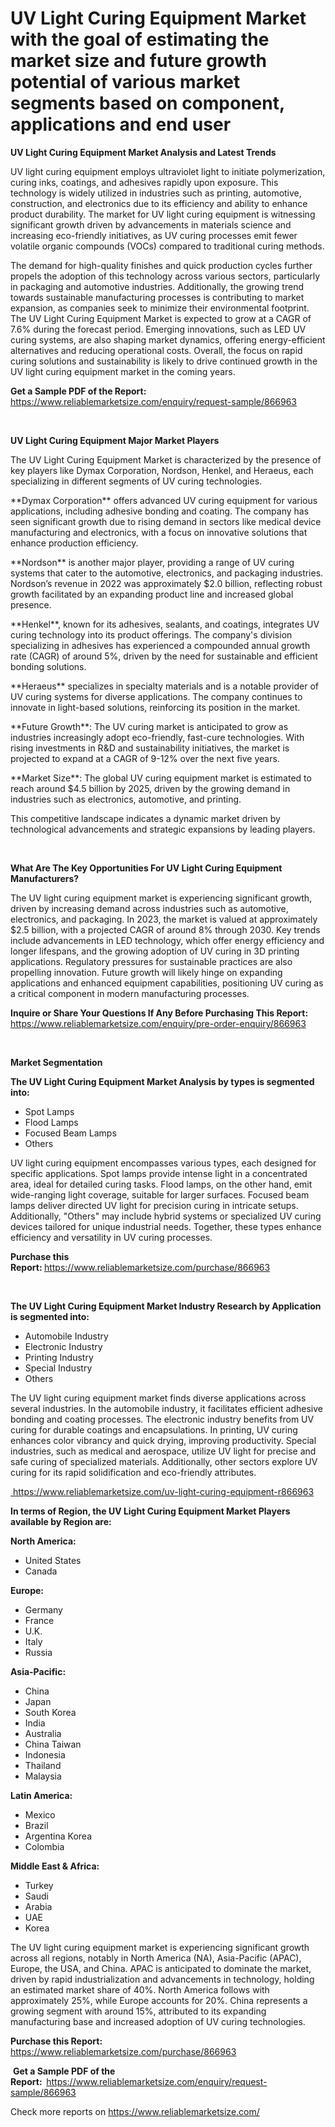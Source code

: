 <p><h1>UV Light Curing Equipment Market with the goal of estimating the market size and future growth potential of various market segments based on component, applications and end user</h1></p><p><strong>UV Light Curing Equipment Market Analysis and Latest Trends</strong></p>
<p><p>UV light curing equipment employs ultraviolet light to initiate polymerization, curing inks, coatings, and adhesives rapidly upon exposure. This technology is widely utilized in industries such as printing, automotive, construction, and electronics due to its efficiency and ability to enhance product durability. The market for UV light curing equipment is witnessing significant growth driven by advancements in materials science and increasing eco-friendly initiatives, as UV curing processes emit fewer volatile organic compounds (VOCs) compared to traditional curing methods.</p><p>The demand for high-quality finishes and quick production cycles further propels the adoption of this technology across various sectors, particularly in packaging and automotive industries. Additionally, the growing trend towards sustainable manufacturing processes is contributing to market expansion, as companies seek to minimize their environmental footprint. The UV Light Curing Equipment Market is expected to grow at a CAGR of 7.6% during the forecast period. Emerging innovations, such as LED UV curing systems, are also shaping market dynamics, offering energy-efficient alternatives and reducing operational costs. Overall, the focus on rapid curing solutions and sustainability is likely to drive continued growth in the UV light curing equipment market in the coming years.</p></p>
<p><strong>Get a Sample PDF of the Report:&nbsp;</strong> <a href="https://www.reliablemarketsize.com/enquiry/request-sample/866963?utm_campaign=2278&utm_medium=2&utm_source=Github&utm_content=ia&utm_term=19022025&utm_id=uv-light-curing-equipment">https://www.reliablemarketsize.com/enquiry/request-sample/866963</a></p>
<p>&nbsp;</p>
<p><strong>UV Light Curing Equipment Major Market Players</strong></p>
<p><p>The UV Light Curing Equipment Market is characterized by the presence of key players like Dymax Corporation, Nordson, Henkel, and Heraeus, each specializing in different segments of UV curing technologies. </p><p>**Dymax Corporation** offers advanced UV curing equipment for various applications, including adhesive bonding and coating. The company has seen significant growth due to rising demand in sectors like medical device manufacturing and electronics, with a focus on innovative solutions that enhance production efficiency. </p><p>**Nordson** is another major player, providing a range of UV curing systems that cater to the automotive, electronics, and packaging industries. Nordson’s revenue in 2022 was approximately $2.0 billion, reflecting robust growth facilitated by an expanding product line and increased global presence.</p><p>**Henkel**, known for its adhesives, sealants, and coatings, integrates UV curing technology into its product offerings. The company's division specializing in adhesives has experienced a compounded annual growth rate (CAGR) of around 5%, driven by the need for sustainable and efficient bonding solutions.</p><p>**Heraeus** specializes in specialty materials and is a notable provider of UV curing systems for diverse applications. The company continues to innovate in light-based solutions, reinforcing its position in the market. </p><p>**Future Growth**: The UV curing market is anticipated to grow as industries increasingly adopt eco-friendly, fast-cure technologies. With rising investments in R&D and sustainability initiatives, the market is projected to expand at a CAGR of 9-12% over the next five years.</p><p>**Market Size**: The global UV curing equipment market is estimated to reach around $4.5 billion by 2025, driven by the growing demand in industries such as electronics, automotive, and printing. </p><p>This competitive landscape indicates a dynamic market driven by technological advancements and strategic expansions by leading players.</p></p>
<p>&nbsp;</p>
<p><strong>What Are The Key Opportunities For UV Light Curing Equipment Manufacturers?</strong></p>
<p><p>The UV light curing equipment market is experiencing significant growth, driven by increasing demand across industries such as automotive, electronics, and packaging. In 2023, the market is valued at approximately $2.5 billion, with a projected CAGR of around 8% through 2030. Key trends include advancements in LED technology, which offer energy efficiency and longer lifespans, and the growing adoption of UV curing in 3D printing applications. Regulatory pressures for sustainable practices are also propelling innovation. Future growth will likely hinge on expanding applications and enhanced equipment capabilities, positioning UV curing as a critical component in modern manufacturing processes.</p></p>
<p><strong>Inquire or Share Your Questions If Any Before Purchasing This Report:</strong> <a href="https://www.reliablemarketsize.com/enquiry/pre-order-enquiry/866963?utm_campaign=2278&utm_medium=2&utm_source=Github&utm_content=ia&utm_term=19022025&utm_id=uv-light-curing-equipment">https://www.reliablemarketsize.com/enquiry/pre-order-enquiry/866963</a></p>
<p>&nbsp;</p>
<p><strong>Market Segmentation</strong></p>
<p><strong>The UV Light Curing Equipment Market Analysis by types is segmented into:</strong></p>
<p><ul><li>Spot Lamps</li><li>Flood Lamps</li><li>Focused Beam Lamps</li><li>Others</li></ul></p>
<p><p>UV light curing equipment encompasses various types, each designed for specific applications. Spot lamps provide intense light in a concentrated area, ideal for detailed curing tasks. Flood lamps, on the other hand, emit wide-ranging light coverage, suitable for larger surfaces. Focused beam lamps deliver directed UV light for precision curing in intricate setups. Additionally, "Others" may include hybrid systems or specialized UV curing devices tailored for unique industrial needs. Together, these types enhance efficiency and versatility in UV curing processes.</p></p>
<p><strong>Purchase this Report:&nbsp;</strong><a href="https://www.reliablemarketsize.com/purchase/866963?utm_campaign=2278&utm_medium=2&utm_source=Github&utm_content=ia&utm_term=19022025&utm_id=uv-light-curing-equipment">https://www.reliablemarketsize.com/purchase/866963</a></p>
<p>&nbsp;</p>
<p><strong>The UV Light Curing Equipment Market Industry Research by Application is segmented into:</strong></p>
<p><ul><li>Automobile Industry</li><li>Electronic Industry</li><li>Printing Industry</li><li>Special Industry</li><li>Others</li></ul></p>
<p><p>The UV light curing equipment market finds diverse applications across several industries. In the automobile industry, it facilitates efficient adhesive bonding and coating processes. The electronic industry benefits from UV curing for durable coatings and encapsulations. In printing, UV curing enhances color vibrancy and quick drying, improving productivity. Special industries, such as medical and aerospace, utilize UV light for precise and safe curing of specialized materials. Additionally, other sectors explore UV curing for its rapid solidification and eco-friendly attributes.</p></p>
<p><a href="https://www.reliablemarketsize.com/uv-light-curing-equipment-r866963?utm_campaign=2278&utm_medium=2&utm_source=Github&utm_content=ia&utm_term=19022025&utm_id=uv-light-curing-equipment">&nbsp;https://www.reliablemarketsize.com/uv-light-curing-equipment-r866963</a></p>
<p><strong>In terms of Region, the UV Light Curing Equipment Market Players available by Region are:</strong></p>
<p>
    <p> <strong> North America: </strong>
        <ul>
            <li>United States</li>
            <li>Canada</li>
        </ul>
        </p> 
    <p> <strong> Europe: </strong>
        <ul>
            <li>Germany</li>
            <li>France</li>
            <li>U.K.</li>
            <li>Italy</li>
            <li>Russia</li>
        </ul>
        </p> 
    <p> <strong> Asia-Pacific: </strong>
        <ul>
            <li>China</li>
            <li>Japan</li>
            <li>South Korea</li>
            <li>India</li>
            <li>Australia</li>
            <li>China Taiwan</li>
            <li>Indonesia</li>
            <li>Thailand</li>
            <li>Malaysia</li>
        </ul>
        </p> 
    <p> <strong> Latin America: </strong>
        <ul>
            <li>Mexico</li>
            <li>Brazil</li>
            <li>Argentina Korea</li>
            <li>Colombia</li>
        </ul>
        </p> 
    <p> <strong> Middle East & Africa: </strong>
        <ul>
            <li>Turkey</li>
            <li>Saudi</li>
            <li>Arabia</li>
            <li>UAE</li>
            <li>Korea</li>
        </ul>
    </p>
    </p>
<p><p>The UV light curing equipment market is experiencing significant growth across all regions, notably in North America (NA), Asia-Pacific (APAC), Europe, the USA, and China. APAC is anticipated to dominate the market, driven by rapid industrialization and advancements in technology, holding an estimated market share of 40%. North America follows with approximately 25%, while Europe accounts for 20%. China represents a growing segment with around 15%, attributed to its expanding manufacturing base and increased adoption of UV curing technologies.</p></p>
<p><strong>Purchase this Report: </strong><a href="https://www.reliablemarketsize.com/purchase/866963?utm_campaign=2278&utm_medium=2&utm_source=Github&utm_content=ia&utm_term=19022025&utm_id=uv-light-curing-equipment">https://www.reliablemarketsize.com/purchase/866963</a></p>
<p>&nbsp;<strong>Get a Sample PDF of the Report:&nbsp;&nbsp;</strong><a href="https://www.reliablemarketsize.com/enquiry/request-sample/866963?utm_campaign=2278&utm_medium=2&utm_source=Github&utm_content=ia&utm_term=19022025&utm_id=uv-light-curing-equipment">https://www.reliablemarketsize.com/enquiry/request-sample/866963</a></p>
<p><strong></strong></p>
<p>Check more reports on <a href="https://www.reliablemarketsize.com/?utm_campaign=2278&utm_medium=2&utm_source=Github&utm_content=ia&utm_term=19022025&utm_id=uv-light-curing-equipment">https://www.reliablemarketsize.com/</a></p>